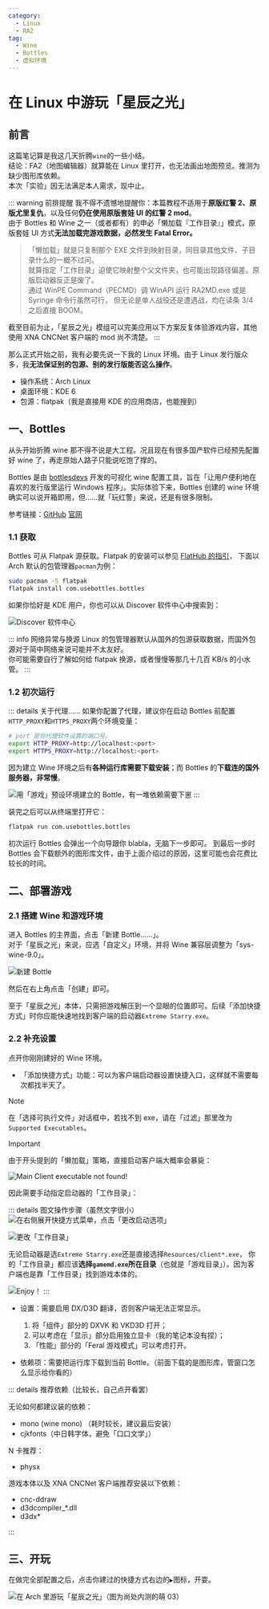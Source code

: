 ```yaml
---
category:
  - Linux
  - RA2
tag:
  - Wine
  - Bottles
  - 虚拟环境
---
```


# 在 Linux 中游玩「星辰之光」

## 前言

这篇笔记算是我这几天折腾`wine`的一些小结。  
结论：FA2（地图编辑器）就算能在 Linux 里打开，也无法画出地图预览。推测为缺少图形库依赖。  
本次「实验」因无法满足本人需求，现中止。

::: warning 前排提醒
我不得不遗憾地提醒你：本篇教程不适用于**原版红警 2、原版尤里复仇**，以及任何**仍在使用原版套娃 UI 的红警 2 mod**。  
由于 Bottles 和 Wine 之一（或者都有）的申必「懒加载『工作目录』」模式，原版套娃 UI 方式**无法加载完游戏数据，必然发生 Fatal Error。**

> 「懒加载」就是只复制那个 EXE 文件到映射目录，同目录其他文件、子目录什么的一概不过问。  
> 就算指定「工作目录」迫使它映射整个父文件夹，也可能出现路径偏差。原版启动器反正是废了。  
> 通过 WinPE Command（PECMD）调 WinAPI 运行 RA2MD.exe 或是 Syringe 命令行虽然可行，
> 但无论是单人战役还是遭遇战，均在读条 3/4 之后直接 BOOM。

截至目前为止，「星辰之光」模组可以完美应用以下方案反复体验游戏内容，其他使用 XNA CNCNet 客户端的 mod 尚不清楚。
:::

那么正式开始之前，我有必要先说一下我的 Linux 环境。由于 Linux 发行版众多，我**无法保证别的包源、别的发行版能否这么操作**。

- 操作系统：Arch Linux
- 桌面环境：KDE 6
- 包源：flatpak（我是直接用 KDE 的应用商店，也能搜到）

## 一、Bottles

从头开始折腾 wine 那不得不说是大工程。况且现在有很多国产软件已经预先配置好 wine 了，再走原始人路子只能说吃饱了撑的。

Bottles 是由 [bottlesdevs](https://github.com/bottlesdevs) 开发的可视化 wine 配置工具，旨在「让用户便利地在喜欢的发行版里运行 Windows 程序」。实际体验下来，Bottles 创建的 wine 环境确实可以说开箱即用，但……就「玩红警」来说，还是有很多限制。

参考链接：[GitHub](https://github.com/bottlesdevs/Bottles) [官网](https://usebottles.com/)

### 1.1 获取

Bottles 可从 Flatpak 源获取。Flatpak 的安装可以参见 [FlatHub 的指引](https://flathub.org/setup)，
下面以 Arch 默认的包管理器`pacman`为例：

```zsh
sudo pacman -S flatpak
flatpak install com.usebottles.bottles
```

如果你恰好是 KDE 用户，你也可以从 Discover 软件中心中搜索到：

![Discover 软件中心](kde_discover_bottles_search.webp)

::: info 网络异常与换源
Linux 的包管理器默认从国外的包源获取数据，而国外包源对于简中网络来说可能并不太友好。  
你可能需要自行了解如何给 flatpak 换源，或者慢慢等那几十几百 KB/s 的小水管。
:::

### 1.2 初次运行

::: details 关于代理……
如果你配置了代理，建议你在启动 Bottles 前配置`HTTP_PROXY`和`HTTPS_PROXY`两个环境变量：
```zsh
# port 是你代理软件设置的端口号。
export HTTP_PROXY=http://localhost:<port>
export HTTPS_PROXY=http://localhost:<port>
```
因为建立 Wine 环境之后有**各种运行库需要下载安装**；而 Bottles 的**下载连的国外服务器，非常慢**。

![用「游戏」预设环境建立的 Bottle，有一堆依赖需要下崽](bottle_dependencies.webp)
:::

装完之后可以从终端里打开它：
```zsh
flatpak run com.usebottles.bottles
```

初次运行 Bottles 会弹出一个向导跟你 blabla，无脑下一步即可。
到最后一步时 Bottles 会下载额外的图形库文件，由于上面介绍过的原因，这里可能也会花费比较长的时间。

## 二、部署游戏

### 2.1 搭建 Wine 和游戏环境

进入 Bottles 的主界面，点击「新建 Bottle……」。  
对于「星辰之光」来说，应选「自定义」环境，并将 Wine 兼容层调整为「sys-wine-9.0」。

![新建 Bottle](bottles_new_venv.webp)

然后在右上角点击「创建」即可。

至于「星辰之光」本体，只需把游戏解压到一个显眼的位置即可。后续「添加快捷方式」时你应能快速地找到客户端的启动器`Extreme Starry.exe`。

### 2.2 补充设置

点开你刚刚建好的 Wine 环境。

- 「添加快捷方式」功能：可以为客户端启动器设置快捷入口，这样就不需要每次都找半天了。  

> [!note]
> 在「选择可执行文件」对话框中，若找不到 exe，请在「过滤」那里改为`Supported Executables`。

> [!important]
> 由于开头提到的「懒加载」策略，直接启动客户端大概率会暴毙：
>
> ![Main Client executable not found!](client_not_found.webp)
>
> 因此需要手动指定启动器的「工作目录」：
> 
> ::: details 图文操作步骤（虽然文字很小）
> ![在右侧展开快捷方式菜单，点击「更改启动选项」](client_not_found_so1.webp)
>
> ![更改「工作目录」](client_not_found_so2.webp)
>
> 无论启动器是选`Extreme Starry.exe`还是直接选择`Resources/client*.exe`，
> 你的「工作目录」都应该**选择`gamemd.exe`所在目录**（也就是「游戏目录」）。因为客户端也是靠「工作目录」找到游戏本体的。
>
> ![Enjoy！](client_not_found_so3.webp)
> :::

- 设置：需要启用 DX/D3D 翻译，否则客户端无法正常显示。

  1. 将「组件」部分的 DXVK 和 VKD3D 打开；
  2. 可以考虑在「显示」部分启用独立显卡（我的笔记本没有捏）；
  3. 「性能」部分的「Feral 游戏模式」可以考虑打开。

- 依赖项：需要把运行库下载到当前 Bottle。（前面下载的是图形库，管窗口怎么显示给你看的）

::: details 推荐依赖（比较长，自己点开看罢）

无论如何都建议装的依赖：

- mono (wine mono) （耗时较长，建议最后安装）
- cjkfonts（中日韩字体，避免「口口文学」）

N 卡推荐：

- physx

游戏本体以及 XNA CNCNet 客户端推荐安装以下依赖：

- cnc-ddraw
- d3dcompiler_*.dll
- d3dx*
<!-- - gdiplus -->
:::

## 三、开玩

在做完全部配置之后，点击你建过的快捷方式右边的`▶`图标，开耍。

![在 Arch 里游玩「星辰之光」（图为尚处内测的萌 03）](linux_bottles_ES.webp)
